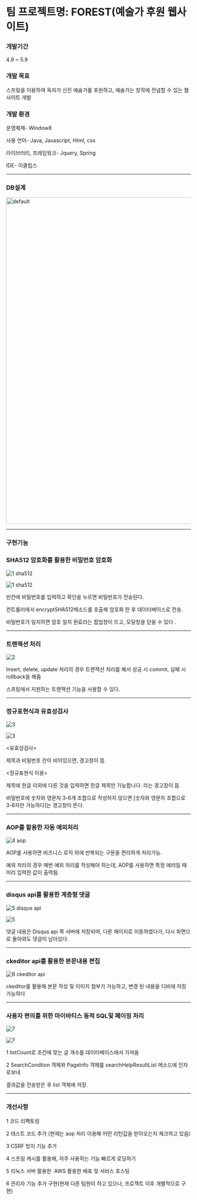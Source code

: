 <h1>팀 프로젝트명: FOREST(예술가 후원 웹사이트)</h1>

<h3>개발기간</h3>

4.9 ~ 5.9

<h3>개발 목표</h3>

스프링을 이용하여 독자가 신진 예술가를 후원하고, 예술가는 창작에 전념할 수 있는 웹사이트 개발

<h3>개발 환경</h3>

운영체제- Window8

사용 언어- Java, Javascript, Html, css

라이브러리, 프레임워크- Jquery, Spring

IDE- 이클립스

<hr>

<h3>DB설계</h3>

<img width="889" alt="default" src="https://user-images.githubusercontent.com/32535590/38807468-a604fbda-41b7-11e8-983e-dac236351259.png">

<hr>

<h3>구현기능</h3>

<h3>SHA512 암호화를 활용한 비밀번호 암호화</h3>

![1 sha512](https://user-images.githubusercontent.com/32535590/38807890-1c5783d8-41b9-11e8-9bf6-984500b22ff5.PNG)

![1 sha512](https://user-images.githubusercontent.com/32535590/38807884-179479fa-41b9-11e8-8972-2d9141b4944c.PNG)

빈칸에 비밀번호를 입력하고 확인을 누르면 비밀번호가 전송된다.

컨트롤러에서 encryptSHA512메소드를 호출해 암호화 한 후 데이터베이스로 전송.
 
비밀번호가 일치하면 암호 일치 완료라는 팝업창이 뜨고, 모달창을 닫을 수 있다 .

<hr>

<h3>트랜잭션 처리</h3>

![2](https://user-images.githubusercontent.com/32535590/38807895-1f15e218-41b9-11e8-939a-63a50cc985bd.PNG)

Insert, delete, update 처리의 경우 트랜잭션 처리를 해서 성공 시 commit, 실패 시 rollback을 해줌

스프링에서 지원하는 트랜잭션 기능을 사용할 수 있다.

<hr>

<h3>정규표현식과 유효성검사</h3>

![3](https://user-images.githubusercontent.com/32535590/38807898-21cf8e1e-41b9-11e8-9139-dcdba2930d2c.PNG)

![3](https://user-images.githubusercontent.com/32535590/38859732-a245073a-4269-11e8-8120-93c7b6df347b.PNG)


<유효성검사>

제목과 비밀번호 칸이 비어있으면,  경고창이 뜸.

<정규표현식 이용>

제목에 한글 이외에 다른 것을 입력하면 한글 제목만 가능합니다. 라는 경고창이 뜸

비밀번호에 숫자와 영문자 3-6개 조합으로 작성하지 않으면 [숫자와 영문자 조합으로 3-6자만 가능하다]는 경고창이 뜬다.

<hr>

<h3>AOP를 할용한 자동 예외처리 </h3>

![4 aop](https://user-images.githubusercontent.com/32535590/38807902-25ca8082-41b9-11e8-93f3-379cae1a071a.PNG)

AOP를 사용하면 비즈니스 로직 외에 반복되는 구문을 편리하게 처리가능.

예외 처리의 경우 매번 예외 처리를 작성해야 하는데, AOP를 사용하면 특정 에러일 때 미리 입력한 값이 출력됨.

<hr>

<h3>disqus api를 활용한 계층형 댓글 </h3>

![5 disqus api](https://user-images.githubusercontent.com/32535590/38807908-2a50de44-41b9-11e8-86ea-9ff6d848591b.PNG)

![5](https://user-images.githubusercontent.com/32535590/38807910-2dab9188-41b9-11e8-9951-c026e256c252.PNG)

댓글 내용은 Disqus api 쪽 서버에 저장되며, 다른 페이지로 이동하였다가, 다시 화면으로 돌아와도 댓글이 남아있다.

<hr>

<h3>ckeditor api를 활용한 본문내용 편집</h3>

![6 ckeditor api](https://user-images.githubusercontent.com/32535590/38807916-31e938e0-41b9-11e8-86dd-ccac82a9905b.PNG)

ckeditor를 활용해 본문 작성 및 이미지 첨부가 가능하고, 변경 된 내용을 디비에 저장 가능하다

<hr>

<h3>사용자 편의를 위한 마이바티스 동적 SQL및 페이징 처리</h3>

![7](https://user-images.githubusercontent.com/32535590/38807920-34fb133c-41b9-11e8-9fbf-2211841feea2.PNG)

![7](https://user-images.githubusercontent.com/32535590/38808567-a8ecc522-41bb-11e8-8776-4b9e50fe6e52.PNG)

1 listCount로 조건에 맞는 글 개수를 데이터베이스에서 가져옴

2 SearchCondtion 객체와 PageInfo 객체를 searchHelpResultList 메소드에 인자로보내

결과값을 전송받은 후 list 객체에 저장.

<hr>

<h3>개선사항</h3>

1 코드 리팩토링

2 테스트 코드 추가 (현재는 aop 처리 이용해 어떤 리턴값을 받아오는지 체크하고 있음)

3 CSRF 방지 기능 추가

4 스프링 캐시를 활용해, 자주 사용하는 기능 빠르게 로딩하기

5 리눅스 서버 활용한  AWS 활용한 배포 및 서비스 호스팅

6 관리자 기능 추가 구현(현재 다른 팀원이 하고 있으나, 프로젝트 이후 개별적으로 구현)
